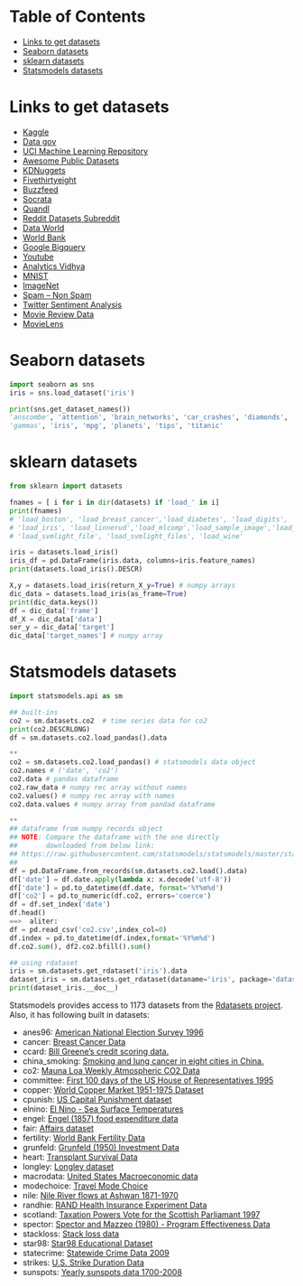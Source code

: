 Table of Contents
=================
   * [Links to get datasets](#links-to-get-datasets)
   * [Seaborn datasets](#seaborn-datasets)
   * [sklearn datasets](#sklearn-datasets)
   * [Statsmodels datasets](#statsmodels-datasets)

# Links to get datasets
- [Kaggle](https://www.kaggle.com/datasets)
- [Data gov](https://www.data.gov/)
- [UCI Machine Learning Repository](https://archive.ics.uci.edu/ml/index.php)
- [Awesome Public Datasets](https://github.com/awesomedata/awesome-public-datasets)
- [KDNuggets](http://www.kdnuggets.com/datasets/index.html)
- [Fivethirtyeight](https://fivethirtyeight.com/)
- [Buzzfeed](https://www.buzzfeed.com/)
- [Socrata](https://opendata.socrata.com/)
- [Quandl](https://www.quandl.com/)
- [Reddit Datasets Subreddit](https://www.reddit.com/r/datasets/)
- [Data World](https://data.world/)
- [World Bank](http://data.worldbank.org/)
- [Google Bigquery](https://cloud.google.com/bigquery/public-data/)
- [Youtube](https://research.google.com/youtube8m/)
- [Analytics Vidhya](https://datahack.analyticsvidhya.com/contest/all/)
- [MNIST](http://yann.lecun.com/exdb/mnist/)
- [ImageNet](http://image-net.org/)
- [Spam – Non Spam](http://www.esp.uem.es/jmgomez/smsspamcorpus/)
- [Twitter Sentiment Analysis](http://thinknook.com/twitter-sentiment-analysis-training-corpus-dataset-2012-09-22/)
- [Movie Review Data](http://www.cs.cornell.edu/People/pabo/movie-review-data/)
- [MovieLens](http://grouplens.org/)


# Seaborn datasets
```python
import seaborn as sns
iris = sns.load_dataset('iris')

print(sns.get_dataset_names())
'anscombe', 'attention', 'brain_networks', 'car_crashes', 'diamonds', 'dots', 'exercise', 'flights', 'fmri', 
'gammas', 'iris', 'mpg', 'planets', 'tips', 'titanic'
```

# sklearn datasets
```python
from sklearn import datasets

fnames = [ i for i in dir(datasets) if 'load_' in i]
print(fnames)
# 'load_boston', 'load_breast_cancer','load_diabetes', 'load_digits', 'load_files'
# 'load_iris', 'load_linnerud','load_mlcomp','load_sample_image','load_sample_images',
# 'load_svmlight_file', 'load_svmlight_files', 'load_wine'

iris = datasets.load_iris()
iris_df = pd.DataFrame(iris.data, columns=iris.feature_names)
print(datasets.load_iris().DESCR)

X,y = datasets.load_iris(return_X_y=True) # numpy arrays
dic_data = datasets.load_iris(as_frame=True)
print(dic_data.keys())
df = dic_data['frame']
df_X = dic_data['data']
ser_y = dic_data['target']
dic_data['target_names'] # numpy array
```

# Statsmodels datasets
```python
import statsmodels.api as sm

## built-ins
co2 = sm.datasets.co2  # time series data for co2
print(co2.DESCRLONG)
df = sm.datasets.co2.load_pandas().data

**
co2 = sm.datasets.co2.load_pandas() # statsmodels data object
co2.names # ('date', 'co2')
co2.data # pandas dataframe
co2.raw_data # numpy rec array without names
co2.values() # numpy rec array with names
co2.data.values # numpy array from pandad dataframe

**
## dataframe from numpy records object
## NOTE: Compare the dataframe with the one directly 
##       downloaded from below link:
## https://raw.githubusercontent.com/statsmodels/statsmodels/master/statsmodels/datasets/co2/co2.csv
##
df = pd.DataFrame.from_records(sm.datasets.co2.load().data)
df['date'] = df.date.apply(lambda x: x.decode('utf-8'))
df['date'] = pd.to_datetime(df.date, format='%Y%m%d')
df['co2'] = pd.to_numeric(df.co2, errors='coerce')
df = df.set_index('date')
df.head()
==>  aliter:
df = pd.read_csv('co2.csv',index_col=0)
df.index = pd.to_datetime(df.index,format='%Y%m%d')
df.co2.sum(), df2.co2.bfill().sum()

## using rdataset
iris = sm.datasets.get_rdataset('iris').data
dataset_iris = sm.datasets.get_rdataset(dataname='iris', package='datasets')
print(dataset_iris.__doc__)
```
Statsmodels provides access to 1173 datasets from the [Rdatasets project](https://github.com/vincentarelbundock/Rdatasets).
Also, it has following built in datasets:
- anes96:  [American National Election Survey 1996](http://www.statsmodels.org/dev/datasets/generated/anes96.html)
- cancer: [Breast Cancer Data](http://www.statsmodels.org/dev/datasets/generated/cancer.html)
- ccard: [Bill Greene’s credit scoring data.](http://www.statsmodels.org/dev/datasets/generated/ccard.html)
- china_smoking: [Smoking and lung cancer in eight cities in China.](http://www.statsmodels.org/dev/datasets/generated/china_smoking.html)
- co2: [Mauna Loa Weekly Atmospheric CO2 Data](http://www.statsmodels.org/dev/datasets/generated/co2.html)
- committee: [First 100 days of the US House of Representatives 1995](http://www.statsmodels.org/dev/datasets/generated/committee.html)
- copper: [World Copper Market 1951-1975 Dataset](http://www.statsmodels.org/dev/datasets/generated/copper.html)	
- cpunish: [US Capital Punishment dataset](http://www.statsmodels.org/dev/datasets/generated/cpunish.html)
- elnino: [El Nino - Sea Surface Temperatures	](http://www.statsmodels.org/dev/datasets/generated/elnino.html)
- engel: [Engel (1857) food expenditure data](http://www.statsmodels.org/dev/datasets/generated/engel.html)
- fair: [Affairs dataset](http://www.statsmodels.org/dev/datasets/generated/fair.html)
- fertility: [World Bank Fertility Data](http://www.statsmodels.org/dev/datasets/generated/fertility.html)
- grunfeld: [Grunfeld (1950) Investment Data](http://www.statsmodels.org/dev/datasets/generated/grunfeld.html)
- heart: [Transplant Survival Data](http://www.statsmodels.org/dev/datasets/generated/heart.html)
- longley: [Longley dataset](http://www.statsmodels.org/dev/datasets/generated/longley.html)
- macrodata: [United States Macroeconomic data](http://www.statsmodels.org/dev/datasets/generated/macrodata.html)
- modechoice: [Travel Mode Choice](http://www.statsmodels.org/dev/datasets/generated/modechoice.html)
- nile: [Nile River flows at Ashwan 1871-1970](http://www.statsmodels.org/dev/datasets/generated/nile.html)
- randhie: [RAND Health Insurance Experiment Data](http://www.statsmodels.org/dev/datasets/generated/randhie.html)
- scotland: [Taxation Powers Vote for the Scottish Parliamant 1997](http://www.statsmodels.org/dev/datasets/generated/scotland.html)
- spector: [Spector and Mazzeo (1980) - Program Effectiveness Data](http://www.statsmodels.org/dev/datasets/generated/spector.html)
- stackloss: [Stack loss data](http://www.statsmodels.org/dev/datasets/generated/stackloss.html)
- star98: [Star98 Educational Dataset](http://www.statsmodels.org/dev/datasets/generated/star98.html)
- statecrime: [Statewide Crime Data 2009](http://www.statsmodels.org/dev/datasets/generated/statecrime.html)
- strikes: [U.S. Strike Duration Data](http://www.statsmodels.org/dev/datasets/generated/strikes.html)
- sunspots: [Yearly sunspots data 1700-2008](http://www.statsmodels.org/dev/datasets/generated/sunspots.html)
